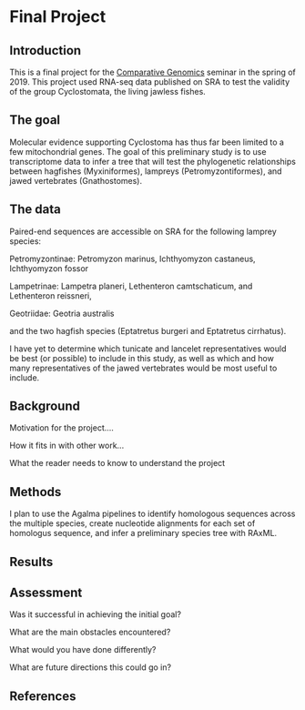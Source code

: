 # Final Project

## Introduction

This is a final project for the [Comparative Genomics](https://github.com/Yale-EEB723/syllabus) seminar in the spring of 2019. This project used RNA-seq data published on SRA to test the validity of the group Cyclostomata, the living jawless fishes.

## The goal

Molecular evidence supporting Cyclostoma has thus far been limited to a few mitochondrial genes. The goal of this preliminary study is to use transcriptome data to infer a tree that will test the phylogenetic relationships between hagfishes (Myxiniformes), lampreys (Petromyzontiformes), and jawed vertebrates (Gnathostomes).

## The data

Paired-end sequences are accessible on SRA for the following lamprey species:

Petromyzontinae: Petromyzon marinus, Ichthyomyzon castaneus, Ichthyomyzon fossor

Lampetrinae: Lampetra planeri, Lethenteron camtschaticum, and Lethenteron reissneri,

Geotriidae: Geotria australis

and the two hagfish species (Eptatretus burgeri and Eptatretus cirrhatus).

I have yet to determine which tunicate and lancelet representatives would be best (or possible) to include in this study, as well as which and how many representatives of the jawed vertebrates would be most useful to include. 

## Background

Motivation for the project....

How it fits in with other work...

What the reader needs to know to understand the project


## Methods
I plan to use the Agalma pipelines to identify homologous sequences across the multiple species, create nucleotide alignments for each set of homologus sequence, and infer a preliminary species tree with RAxML.

## Results


## Assessment

Was it successful in achieving the initial goal?

What are the main obstacles encountered?

What would you have done differently?

What are future directions this could go in?

## References
